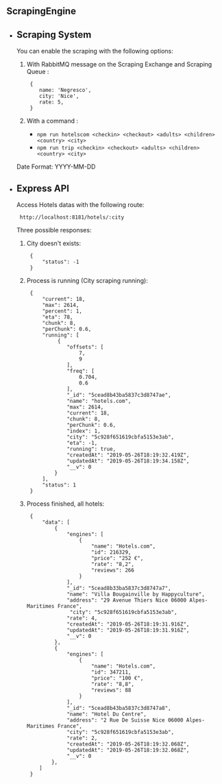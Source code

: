 ## **ScrapingEngine**

 - **Scraping System**
	- 

	You can enable the scraping with the following options:

	 1. With RabbitMQ message on the Scraping Exchange and Scraping Queue :
		 
			 {
				name: 'Negresco',
				city: 'Nice',
				rate: 5,
			 }
	2. With a command :
				
		- `npm run hotelscom <checkin> <checkout> <adults> <children> <country> <city>`
		- `npm run trip <checkin> <checkout> <adults> <children> <country> <city>`
		
	Date Format: YYYY-MM-DD

 - **Express API**
	 - 

	
	Access Hotels datas with the following route:
	
		http://localhost:8181/hotels/:city
	
	Three possible responses:
	
	1. City doesn't exists:
	 
			{
				"status": -1
			}
	2. Process is running (City scraping running):
	 
			{
			    "current": 18,
			    "max": 2614,
			    "percent": 1,
			    "eta": 78,
			    "chunk": 8,
			    "perChunk": 0.6,
			    "running": [
					 {
			            "offsets": [
			                7,
			                9
			            ],
			            "freq": [
			                0.704,
			                0.6
			            ],
			            "_id": "5cead8b43ba5837c3d8747ae",
			            "name": "hotels.com",
			            "max": 2614,
			            "current": 18,
			            "chunk": 8,
			            "perChunk": 0.6,
			            "index": 1,
			            "city": "5c928f651619cbfa5153e3ab",
			            "eta": -1,
			            "running": true,
			            "createdAt": "2019-05-26T18:19:32.419Z",
			            "updatedAt": "2019-05-26T18:19:34.158Z",
			            "__v": 0
			        }
			    ],
			    "status": 1
			}
	3. Process finished, all hotels:
		
			{
			    "data": [
			        {
			            "engines": [
			                {
			                    "name": "Hotels.com",
			                    "id": 216329,
			                    "price": "252 €",
			                    "rate": "8,2",
			                    "reviews": 266
			                }
			            ],
			            "_id": "5cead8b33ba5837c3d8747a7",
			            "name": "Villa Bougainville by Happyculture",
			            "address": "29 Avenue Thiers Nice 06000 Alpes-Maritimes France",
					     "city": "5c928f651619cbfa5153e3ab",
			            "rate": 4,
			            "createdAt": "2019-05-26T18:19:31.916Z",
			            "updatedAt": "2019-05-26T18:19:31.916Z",
			            "__v": 0
			        },
			        {
			            "engines": [
			                {
			                    "name": "Hotels.com",
			                    "id": 347211,
			                    "price": "100 €",
			                    "rate": "8,8",
			                    "reviews": 88
			                }
			            ],
			            "_id": "5cead8b43ba5837c3d8747a8",
			            "name": "Hotel Du Centre",
			            "address": "2 Rue De Suisse Nice 06000 Alpes-Maritimes France",
			            "city": "5c928f651619cbfa5153e3ab",
			            "rate": 2,
			            "createdAt": "2019-05-26T18:19:32.068Z",
			            "updatedAt": "2019-05-26T18:19:32.068Z",
				        "__v": 0
			       },
			   ]
			}
